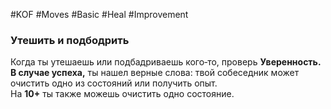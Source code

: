 #KOF #Moves #Basic #Heal #Improvement 

### Утешить и подбодрить  
Когда ты утешаешь или подбадриваешь кого‑то, проверь **Уверенность.**  
**В случае успеха,** ты нашел верные слова: твой собеседник может очистить одно из cостояний или получить опыт.  
На **10+** ты также можешь очистить одно cостояние.  

